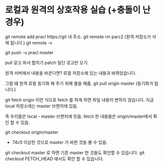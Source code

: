 # 로컬과 원격의 상호작용 실습 (+충돌이 난 경우) 

git remote add pracl https://git 내 주소.
git remote rm parc2  (원격 저장소가 삭제 됩니다.) 
git remote -v 


git push -u pracl master 


pull 갖고 와서 합치기
patch 일단 갖고만 오기.



원격 서버에서 내용을 바꾼다면? 
로컬 저장소에 있는 내용과 바뀌었습니다.

그럴 떄 원격 로컬 동기화 해 주기 위해 풀을 해줌.
git pull origin master (동기화가 됩니다.) 

git fetch origin 이런 식으로 fetch 를 하게 하면 파일 내용이 변하지 않습니다.
지금 local 저장소에는 master 브랜치에 있음.

즉 우리들은 local - master 브랜치에 잇음.
fetch 한 내용들은 origin/master에서 확인 할 수 있음.

git checkout origin/master 

- 74c5 이상한 것으로 master 가 바뀐 것을 볼 수 있음.

git checkout master 로 하면 기존 master 한 것들도 확인할 수 있습니다. 
git checkout FETCH_HEAD 에서도 확인 할 수 있습니다.

